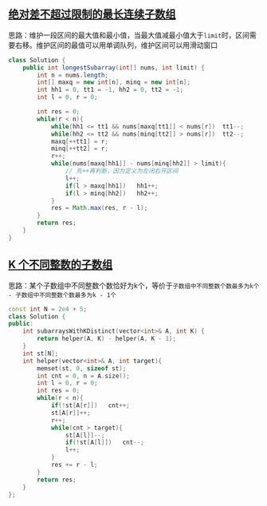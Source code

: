 ## [绝对差不超过限制的最长连续子数组](https://leetcode-cn.com/problems/longest-continuous-subarray-with-absolute-diff-less-than-or-equal-to-limit/)

思路：维护一段区间的最大值和最小值，当最大值减最小值大于`limit`时，区间需要右移。维护区间的最值可以用单调队列，维护区间可以用滑动窗口

```java
class Solution {
    public int longestSubarray(int[] nums, int limit) {
        int n = nums.length;
        int[] maxq = new int[n], minq = new int[n];
        int hh1 = 0, tt1 = -1, hh2 = 0, tt2 = -1;
        int l = 0, r = 0;

        int res = 0;
        while(r < n){
            while(hh1 <= tt1 && nums[maxq[tt1]] < nums[r])  tt1--;
            while(hh2 <= tt2 && nums[minq[tt2]] > nums[r])  tt2--;
            maxq[++tt1] = r;
            minq[++tt2] = r;
            r++;
            while(nums[maxq[hh1]] - nums[minq[hh2]] > limit){
                // 先++再判断，因为定义为左闭右开区间
                l++;
                if(l > maxq[hh1])   hh1++;
                if(l > minq[hh2])   hh2++;
            }
            res = Math.max(res, r - l);
        }
        return res;
    }
}
```



## [K 个不同整数的子数组](https://leetcode-cn.com/problems/subarrays-with-k-different-integers/)

思路：某个子数组中不同整数个数恰好为k个，等价于`子数组中不同整数个数最多为k个 - 子数组中不同整数个数最多为k - 1个`

```c++
const int N = 2e4 + 5;
class Solution {
public:
    int subarraysWithKDistinct(vector<int>& A, int K) {
        return helper(A, K) - helper(A, K - 1);
    }
    int st[N];
    int helper(vector<int>& A, int target){
        memset(st, 0, sizeof st);
        int cnt = 0, n = A.size();
        int l = 0, r = 0;
        int res = 0;
        while(r < n){
            if(!st[A[r]])   cnt++;
            st[A[r]]++;
            r++;
            while(cnt > target){
                st[A[l]]--;
                if(!st[A[l]])   cnt--;
                l++;
            }
            res += r - l;
        }
        return res;
    }
};
```

